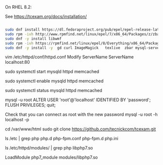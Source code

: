 On RHEL 8.2:

See https://tcexam.org/docs/installation/

```bash

sudo dnf install https://dl.fedoraproject.org/pub/epel/epel-release-latest-8.noarch.rpm
sudo rpm -ivh http://www.rpmfind.net/linux/epel/7/x86_64/Packages/z/zbar-0.10-27.el7.x86_64.rpm
sudo dnf -y install libwmf
sudo rpm -ivh https://rpmfind.net/linux/epel/8/Everything/x86_64/Packages/g/GraphicsMagick-1.3.34-1.el8.x86_64.rpm
sudo dnf -y install -y  gd curl ImageMagick   texlive  zbar mysql-server httpd php php-mysqlnd php-pdo php-gd php-mbstring libdbi-dbd-mysql php-curl memcached


```


vim /etc/httpd/conf/httpd.conf
Modify ServerName
ServerName localhost:80


sudo systemctl start mysqld httpd memcached

sudo systemctl enable mysqld httpd memcached

sudo systemctl status mysqld httpd memcached


mysql -u root
ALTER USER 'root'@'localhost' IDENTIFIED BY 'password';
FLUSH PRIVILEGES;
quit;

Check that you can connect as root with the new password
mysql -u root -h localhost -p

cd /var/www/html
sudo git clone https://github.com/tecnickcom/tcexam.git

ls /etc | grep php
php.d
php-fpm.conf
php-fpm.d
php.ini

ls /etc/httpd/modules/ | grep php
libphp7.so

LoadModule php7_module modules/libphp7.so
